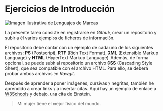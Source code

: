 # Ejercicios de Introducción
![Imagen Ilustrativa de Lenguajes de Marcas](http://blog.qatestlab.com/wp-content/uploads/2012/12/software-testing-company-643.png)


La presente tarea consiste en registrarse en *Github*, crear un repositorio y subir a él varios ejemplos de ficheros de información.


El repositorio debe contar con un ejemplo de cada uno de los siguientes archivos: **PS** (Postscript), **RTF** (Rich Text Format), **XML** (Extensible Markup Language) y **HTML** (HyperText Markup Language). Además, de forma opcional, se puede subir al repositorio un archivo **CSS** (Cascading Style Sheet), que sea compatible con el archivo HTML. Para ello, se deberá probar ambos archivos en *Rawgit*.


Después de aprender a poner imágenes, cursivas y negritas, también he aprendido a crear links y a insertar citas. Aquí hay un ejemplo de enlace a [W3Schools](https://www.w3schools.com/) y debajo, una cita de Einstein.
>Mi mujer tiene el mejor físico del mundo.

